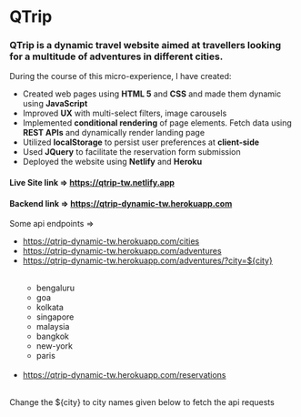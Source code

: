 <h1>QTrip</h1>

### QTrip is a dynamic travel website aimed at travellers looking for a multitude of adventures in different cities.

During the course of this micro-experience, I have created:
<ul>

<li>
Created web pages using <b>HTML 5</b> and <b>CSS</b> and made them dynamic using <b>JavaScript</b>
</li>

<li>
Improved <b>UX</b> with multi-select filters, image carousels
</li>

<li>
Implemented <b>conditional rendering</b> of page elements. Fetch data using <b>REST APIs</b> and dynamically render landing page
</li>

<li>
Utilized <b>localStorage</b> to persist user preferences at <b>client-side</b>
</li>

<li>
Used <b>JQuery</b> to facilitate the reservation form submission
</li>

<li>
Deployed the website using <b>Netlify</b> and <b>Heroku</b>
</li>
</ul>

#### Live Site link => https://qtrip-tw.netlify.app

#### Backend link => https://qtrip-dynamic-tw.herokuapp.com

Some api endpoints => <ul>
                              <li><a href="https://qtrip-dynamic-tw.herokuapp.com/cities">https://qtrip-dynamic-tw.herokuapp.com/cities</a></li>
                              <li><a href="https://qtrip-dynamic-tw.herokuapp.com/adventures">https://qtrip-dynamic-tw.herokuapp.com/adventures</a></li>
                              <li><a href="https://qtrip-dynamic-tw.herokuapp.com/adventures/?city=${city}">https://qtrip-dynamic-tw.herokuapp.com/adventures/?city=${city}</a></li>
                              <br>
                              <ul>
                                <li>bengaluru</li>
                                <li>goa</li>
                                <li>kolkata</li>
                                <li>singapore</li>
                                <li>malaysia</li>
                                <li>bangkok</li>
                                <li>new-york</li>
                                <li>paris</li>
                              </ul>
                              <br>
                                <li><a href="https://qtrip-dynamic-tw.herokuapp.com/reservations">https://qtrip-dynamic-tw.herokuapp.com/reservations</a></li>
                      </ul>
<br>
Change the ${city} to city names given below to fetch the api requests
